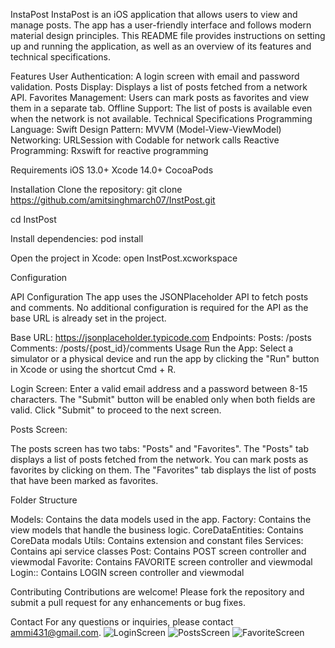 InstaPost
InstaPost is an iOS application that allows users to view and manage posts. The app has a user-friendly interface and follows modern material design principles. This README file provides instructions on setting up and running the application, as well as an overview of its features and technical specifications.

Features
User Authentication: A login screen with email and password validation.
Posts Display: Displays a list of posts fetched from a network API.
Favorites Management: Users can mark posts as favorites and view them in a separate tab.
Offline Support: The list of posts is available even when the network is not available.
Technical Specifications
Programming Language: Swift
Design Pattern: MVVM (Model-View-ViewModel)
Networking: URLSession with Codable for network calls
Reactive Programming: Rxswift for reactive programming

Requirements
iOS 13.0+
Xcode 14.0+
CocoaPods

Installation
Clone the repository:
git clone https://github.com/amitsinghmarch07/InstPost.git

cd InstPost

Install dependencies:
pod install

Open the project in Xcode:
open InstPost.xcworkspace

Configuration

API Configuration
The app uses the JSONPlaceholder API to fetch posts and comments. No additional configuration is required for the API as the base URL is already set in the project.

Base URL: https://jsonplaceholder.typicode.com
Endpoints:
Posts: /posts
Comments: /posts/{post_id}/comments
Usage
Run the App: Select a simulator or a physical device and run the app by clicking the "Run" button in Xcode or using the shortcut Cmd + R.

Login Screen: Enter a valid email address and a password between 8-15 characters. The "Submit" button will be enabled only when both fields are valid. Click "Submit" to proceed to the next screen.

Posts Screen:

The posts screen has two tabs: "Posts" and "Favorites".
The "Posts" tab displays a list of posts fetched from the network. You can mark posts as favorites by clicking on them.
The "Favorites" tab displays the list of posts that have been marked as favorites.

Folder Structure

Models: Contains the data models used in the app.
Factory: Contains the view models that handle the business logic.
CoreDataEntities: Contains CoreData modals
Utils: Contains extension and constant files
Services: Contains api service classes
Post: Contains POST screen controller and viewmodal
Favorite: Contains FAVORITE screen controller and viewmodal
Login:: Contains LOGIN screen controller and viewmodal

Contributing
Contributions are welcome! Please fork the repository and submit a pull request for any enhancements or bug fixes.

Contact
For any questions or inquiries, please contact ammi431@gmail.com.
![LoginScreen](https://github.com/amitsinghmarch07/InstPost/assets/35914384/2ef73d99-8820-4d35-aa89-cb1f22abecc3)
![PostsScreen](https://github.com/amitsinghmarch07/InstPost/assets/35914384/30aa7cb3-6d02-4a4e-b5a5-15c78476b7b7)
![FavoriteScreen](https://github.com/amitsinghmarch07/InstPost/assets/35914384/b4353ae7-051b-4b0b-a25a-74b4ae5f5975)

